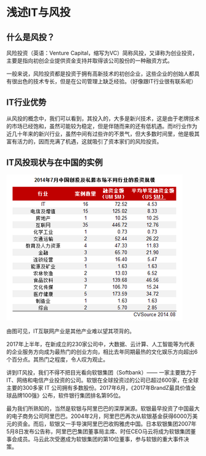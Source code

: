# 浅述IT与风投
## 什么是风投？
风险投资（英语：Venture Capital，缩写为VC）简称风投，又译称为创业投资，主要是指向初创企业提供资金支持并取得该公司股份的一种融资方式。

一般来说，风险投资都是投资于拥有高新技术的初创企业，这些企业的创始人都具有很出色的技术专长，但是在公司管理上缺乏经验。（好像跟IT行业很有联系呢）

## IT行业优势
从风投的概念中，我们可以看到，其投入的，大多是新兴技术，这是由于老牌技术的市场已经饱和，虽然可能较为稳定，但是伴随而来的还有低机遇。而it行业作为近几十年来的新兴行业，虽然中间有过些许的不景气，但大多数时间里，他是极其富有活力的，因而充满了机遇，这就吸引了资本家们的风险投资。

## IT风投现状与在中国的实例
![](IT与风投.jpg)

由图可见，IT互联网产业是其他产业难以望其项背的。 
     
   
   2017年上半年，在新成立的230家公司中，大数据、云计算、人工智能等为代表的企业服务方向成为最热门的创业方向，相比去年同期最热的文化娱乐方向超出6个百分点。其热门之程度，令人叹为观止。 
  
 
 讲到IT风投，我们不得不把目光看向软银集团（Softbank）—— 一家主要致力于IT、网络和电信产业投资的公司。软银在全球投资过的公司已超过600家，在全球主要的300多家 IT 公司拥有多数股份。2017年6月，《2017年BrandZ最具价值全球品牌100强》公布，软件银行集团排名第95位。 

 最为我们所熟知的，当然是软银与阿里巴巴的深厚渊源。软银最早投资了中国最大的电子商务公司阿里巴巴。2004年2月，阿里巴巴再次从软银基金获得6000万美元的资金。而后，软银又一手导演阿里巴巴收购雅虎中国。日本软银集团2007年5月8日发布公告称，阿里巴巴集团董事局主席、时任CEO马云将成为软银集团董事会成员。马云此次受邀成为软银集团的第10位董事，参与软银的重大事件决策。

##
